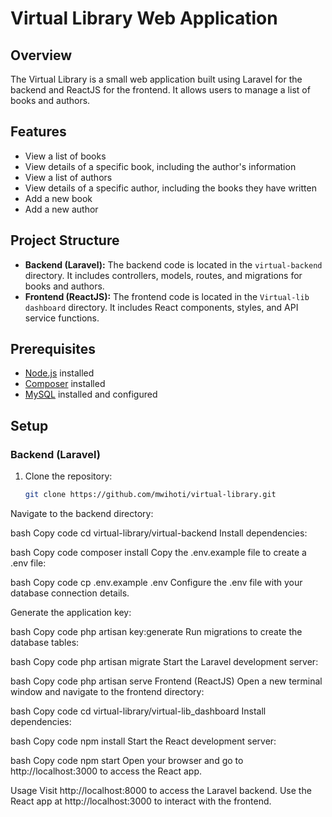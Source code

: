 # Virtual Library Web Application

## Overview
The Virtual Library is a small web application built using Laravel for the backend and ReactJS for the frontend. 
It allows users to manage a list of books and authors.

## Features
- View a list of books
- View details of a specific book, including the author's information
- View a list of authors
- View details of a specific author, including the books they have written
- Add a new book
- Add a new author


## Project Structure
- **Backend (Laravel):** The backend code is located in the `virtual-backend` directory. It includes controllers, models, routes, and migrations for books and authors.
- **Frontend (ReactJS):** The frontend code is located in the `Virtual-lib dashboard` directory. It includes React components, styles, and API service functions.

## Prerequisites
- [Node.js](https://nodejs.org/) installed
- [Composer](https://getcomposer.org/) installed
- [MySQL](https://www.mysql.com/) installed and configured

## Setup

### Backend (Laravel)
1. Clone the repository:
   ```bash
   git clone https://github.com/mwihoti/virtual-library.git

Navigate to the backend directory:

bash
Copy code
cd virtual-library/virtual-backend
Install dependencies:

bash
Copy code
composer install
Copy the .env.example file to create a .env file:

bash
Copy code
cp .env.example .env
Configure the .env file with your database connection details.

Generate the application key:

bash
Copy code
php artisan key:generate
Run migrations to create the database tables:

bash
Copy code
php artisan migrate
Start the Laravel development server:

bash
Copy code
php artisan serve
Frontend (ReactJS)
Open a new terminal window and navigate to the frontend directory:

bash
Copy code
cd virtual-library/virtual-lib_dashboard
Install dependencies:

bash
Copy code
npm install
Start the React development server:

bash
Copy code
npm start
Open your browser and go to http://localhost:3000 to access the React app.

Usage
Visit http://localhost:8000 to access the Laravel backend.
Use the React app at http://localhost:3000 to interact with the frontend.

